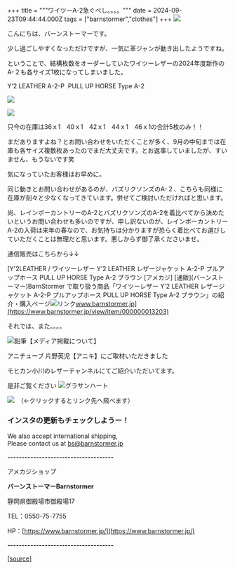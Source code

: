 +++
title = """ワイツーA-2急ぐべし。。。。"""
date = 2024-09-23T09:44:44.000Z
tags = ["barnstormer","clothes"]
+++
[![](https://stat.ameba.jp/user_images/20231023/16/barnstormer-go/b2/03/p/o0420015015354743273.png)](https://ameblo.jp/barnstormer-go/entry-12825670498.html)

こんにちは、バーンストーマーです。

少し過ごしやすくなっただけですが、一気に革ジャンが動き出したようですね。

ということで、結構枚数をオーダーしていたワイツーレザーの2024年度新作のA-２も各サイズ1枚になってしまいました。

Y’2 LEATHER A-2-P  PULL UP HORSE Type A-2

[![](https://stat.ameba.jp/user_images/20240923/18/barnstormer-go/53/c5/j/o0466070015489761054.jpg)](https://stat.ameba.jp/user_images/20240923/18/barnstormer-go/53/c5/j/o0466070015489761054.jpg)

[![](https://stat.ameba.jp/user_images/20240923/18/barnstormer-go/92/1e/j/o0466070015489761056.jpg)](https://stat.ameba.jp/user_images/20240923/18/barnstormer-go/92/1e/j/o0466070015489761056.jpg)

只今の在庫は36ｘ1　40ｘ1　42ｘ1　44ｘ1　46ｘ1の合計5枚のみ！！

まだありますよね？とお問い合わせをいただくことが多く、9月の中旬までは在庫も各サイズ複数枚あったのでまだ大丈夫です。とお返事していましたが、すいません、もうないです笑

気になっていたお客様はお早めに。

同じ動きとお問い合わせがあるのが、バズリクソンズのA-２、こちらも同様に在庫が刻々と少なくなってきています。併せてご検討いただければと思います。

尚、レインボーカントリーのA-2とバズリクソンズのA-2を着比べてから決めたいというお問い合わせも多いのですが、申し訳ないのが、レインボーカントリーA-2の入荷は来年の春なので、お気持ちは分かりますが恐らく着比べてお選びしていただくことは無理だと思います。悪しからず御了承くださいませ。

通信販売はこちらから↓↓

[Y'2LEATHER / ワイツーレザー Y’2 LEATHER レザージャケット A-2-P プルアップホース PULL UP HORSE Type A-2 ブラウン \[アメカジ\] \[通販\](バーンストーマー)BarnStormer で取り扱う商品「ワイツーレザー Y’2 LEATHER レザージャケット A-2-P プルアップホース PULL UP HORSE Type A-2 ブラウン」の紹介・購入ページ![リンク](https://c.stat100.ameba.jp/ameblo/symbols/v3.20.0/svg/gray/editor_link.svg)www.barnstormer.jp](https://www.barnstormer.jp/view/item/000000013203)

それでは、また。。。。

![鉛筆](https://stat100.ameba.jp/blog/ucs/img/char/char3/519.png)【メディア掲載について】

アニチューブ 片野英児【アニキ】にご取材いただきました

モヒカン小川のレザーチャンネルにてご紹介いただいてます。

是非ご覧ください ![グラサンハート](https://stat100.ameba.jp/blog/ucs/img/char/char3/148.png)

[![](https://stat.ameba.jp/user_images/20230412/16/barnstormer-go/6a/23/p/o0108010815269242493.png)](https://www.instagram.com/barnstormer_daily/)　（←クリックするとリンク先へ飛べます）

### インスタの更新もチェックしようー！

We also accept international shipping,  
Please contact us at bs@barnstormer.jp

**\-------------------------------------**

アメカジショップ

**バーンストーマーBarnstormer**

静岡県御殿場市御殿場17

TEL：0550-75-7755

HP：[https://www.barnstormer.jp/](https://www.barnstormer.jp/)

**\-------------------------------------**

[[source]](https://ameblo.jp/barnstormer-go/entry-12868653273.html)
